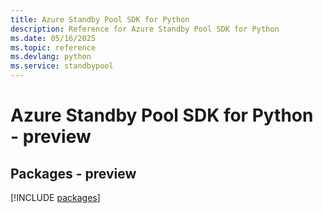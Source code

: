 ```yaml
---
title: Azure Standby Pool SDK for Python
description: Reference for Azure Standby Pool SDK for Python
ms.date: 05/16/2025
ms.topic: reference
ms.devlang: python
ms.service: standbypool
---
```

# Azure Standby Pool SDK for Python - preview
## Packages - preview
[!INCLUDE [packages](standby-pool-index.md)]
